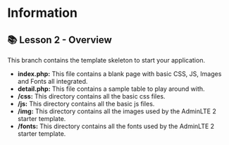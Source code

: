 # Information

## 📚 Lesson 2 - Overview

This branch contains the template skeleton to start your application.

- **index.php:** This file contains a blank page with basic CSS, JS, Images and Fonts all integrated.
- **detail.php:** This file contains a sample table to play around with.
- **/css:** This directory contains all the basic css files.
- **/js:** This directory contains all the basic js files.
- **/img:** This directory contains all the images used by the AdminLTE 2 starter template.
- **/fonts:** This directory contains all the fonts used by the AdminLTE 2 starter template.